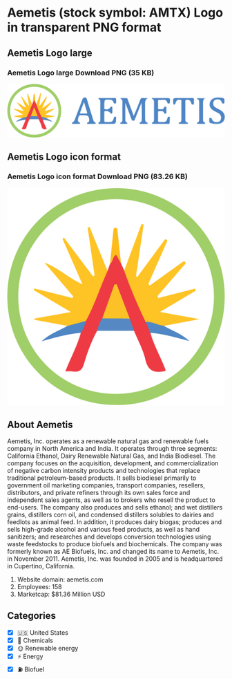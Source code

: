 # Aemetis (stock symbol: AMTX) Logo in transparent PNG format

## Aemetis Logo large

### Aemetis Logo large Download PNG (35 KB)

![Aemetis Logo large Download PNG (35 KB)](/img/orig/AMTX_BIG-c8c0910a.png)

## Aemetis Logo icon format

### Aemetis Logo icon format Download PNG (83.26 KB)

![Aemetis Logo icon format Download PNG (83.26 KB)](/img/orig/AMTX-0bb527bc.png)

## About Aemetis

Aemetis, Inc. operates as a renewable natural gas and renewable fuels company in North America and India. It operates through three segments: California Ethanol, Dairy Renewable Natural Gas, and India Biodiesel. The company focuses on the acquisition, development, and commercialization of negative carbon intensity products and technologies that replace traditional petroleum-based products. It sells biodiesel primarily to government oil marketing companies, transport companies, resellers, distributors, and private refiners through its own sales force and independent sales agents, as well as to brokers who resell the product to end-users. The company also produces and sells ethanol; and wet distillers grains, distillers corn oil, and condensed distillers solubles to dairies and feedlots as animal feed. In addition, it produces dairy biogas; produces and sells high-grade alcohol and various feed products, as well as hand sanitizers; and researches and develops conversion technologies using waste feedstocks to produce biofuels and biochemicals. The company was formerly known as AE Biofuels, Inc. and changed its name to Aemetis, Inc. in November 2011. Aemetis, Inc. was founded in 2005 and is headquartered in Cupertino, California.

1. Website domain: aemetis.com
2. Employees: 158
3. Marketcap: $81.36 Million USD


## Categories
- [x] 🇺🇸 United States
- [x] 🧪 Chemicals
- [x] 🌞 Renewable energy
- [x] ⚡ Energy
- [x] ⛽ Biofuel
